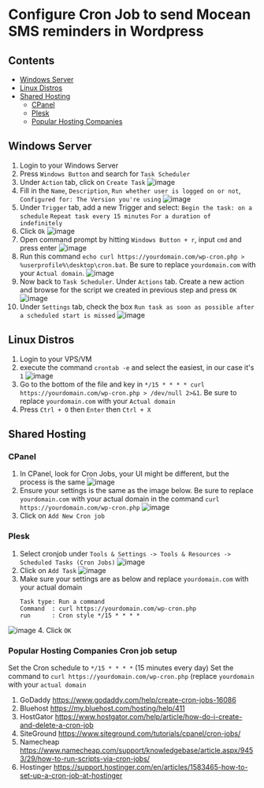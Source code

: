 Configure Cron Job to send Mocean SMS reminders in Wordpress
============================================================

## Contents
- [Windows Server](#windows-server)
- [Linux Distros](#linux-distros)
- [Shared Hosting](#shared-hosting)
    - [CPanel](#cpanel)
    - [Plesk](#plesk)
    - [Popular Hosting Companies](#popular-hosting-companies)

## Windows Server
1. Login to your Windows Server
2. Press ```Windows Button``` and search for ```Task Scheduler```
3. Under ```Action``` tab, click on ```Create Task```
![image](https://user-images.githubusercontent.com/24620178/143233881-0c2219af-6265-44c3-8741-96e4dc99e26c.png)
4. Fill in the ```Name```, ```Description```, ```Run whether user is logged on or not```, ```Configured for: The Version you're using```
![image](https://user-images.githubusercontent.com/24620178/143234368-96e5ac33-fba2-422a-ab50-d67a9dda4ebd.png)
5. Under ```Trigger``` tab, add a new Trigger and select:
    ```Begin the task: on a schedule```
    ```Repeat task every 15 minutes```
    ```For a duration of indefinitely```
6. Click ```Ok```
![image](https://user-images.githubusercontent.com/24620178/143234934-9476918d-8324-43ad-aade-5df7fca2bf74.png)
7. Open command prompt by hitting ```Windows Button + r```, input ```cmd``` and press enter
![image](https://user-images.githubusercontent.com/24620178/143235982-3b1f1c02-8fcf-43a8-a09c-20281f047aec.png)
9. Run this command ```echo curl https://yourdomain.com/wp-cron.php > %userprofile%\desktop\cron.bat```. Be sure to replace ```yourdomain.com``` with your ```Actual domain```.
![image](https://user-images.githubusercontent.com/24620178/143235708-97616320-e84e-4430-9d6e-65e6e397bf24.png)
10. Now back to ```Task Scheduler```. Under ```Actions``` tab. Create a new action and browse for the script we created in previous step and press ```OK```
![image](https://user-images.githubusercontent.com/24620178/143236316-7e802ea2-4f01-4695-9efb-5a757e10db3d.png)
11. Under ```Settings``` tab, check the box ```Run task as soon as possible after a scheduled start is missed```
![image](https://user-images.githubusercontent.com/24620178/143237971-ba04afab-e3c4-4485-8eac-ec6e1822810a.png)


## Linux Distros
1. Login to your VPS/VM 
2. execute the command ```crontab -e``` and select the easiest, in our case it's ```1```
![image](https://user-images.githubusercontent.com/24620178/143241107-d19b881d-4d90-44b7-8dd2-2b412eaa86c0.png)
3. Go to the bottom of the file and key in ```*/15 * * * * curl https://yourdomain.com/wp-cron.php > /dev/null 2>&1```. Be sure to replace ```yourdomain.com``` with your ```Actual domain```
4. Press ```Ctrl + O``` then ```Enter``` then ```Ctrl + X```


## Shared Hosting

### CPanel
1. In CPanel, look for Cron Jobs, your UI might be different, but the process is the same
![image](https://user-images.githubusercontent.com/24620178/143244253-98a34cbe-8a43-42fb-a0bc-3b3c162fc5e0.png)
2. Ensure your settings is the same as the image below. Be sure to replace ```yourdomain.com``` with your actual domain in the command ```curl https://yourdomain.com/wp-cron.php```
![image](https://user-images.githubusercontent.com/24620178/143244739-0e9441d5-78f8-4eda-afb3-c730cffdef3b.png)
3. Click on ```Add New Cron job```

### Plesk
1. Select cronjob under ```Tools & Settings -> Tools & Resources -> Scheduled Tasks (Cron Jobs)```
![image](https://user-images.githubusercontent.com/24620178/143246523-a3cf0f3c-6084-4166-b804-0482b638881f.png)
2. Click on ```Add Task```
![image](https://user-images.githubusercontent.com/24620178/143246676-8187f5ce-719e-436a-a48f-45ab886f944e.png)
3. Make sure your settings are as below and replace ```yourdomain.com``` with your actual domain
    ```
    Task type: Run a command
    Command  : curl https://yourdomain.com/wp-cron.php
    run      : Cron style */15 * * * *
    ```
![image](https://user-images.githubusercontent.com/24620178/143247229-38b8d604-7fb6-496a-aad3-0cb7b47d5a52.png)
4. Click ```OK```

### Popular Hosting Companies Cron job setup
Set the Cron schedule to ```*/15 * * * *``` (15 minutes every day)
Set the command to ```curl https://yourdomain.com/wp-cron.php``` (replace ```yourdomain``` with your ```actual domain```
1. GoDaddy https://www.godaddy.com/help/create-cron-jobs-16086
2. Bluehost https://my.bluehost.com/hosting/help/411
3. HostGator https://www.hostgator.com/help/article/how-do-i-create-and-delete-a-cron-job
4. SiteGround https://www.siteground.com/tutorials/cpanel/cron-jobs/
5. Namecheap https://www.namecheap.com/support/knowledgebase/article.aspx/9453/29/how-to-run-scripts-via-cron-jobs/
6. Hostinger https://support.hostinger.com/en/articles/1583465-how-to-set-up-a-cron-job-at-hostinger
